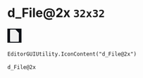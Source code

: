 # d_File@2x `32x32`
<img src="/img/d_File@2x.png" width=32 height=32>

``` CSharp
EditorGUIUtility.IconContent("d_File@2x")
```
```
d_File@2x
```
